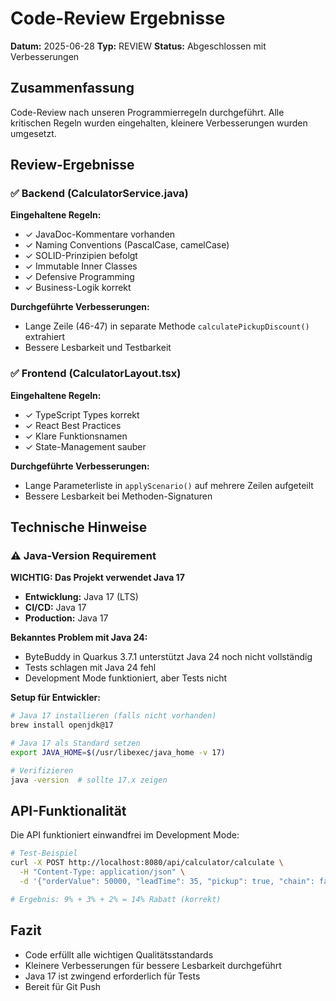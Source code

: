 # Code-Review Ergebnisse

**Datum:** 2025-06-28
**Typ:** REVIEW
**Status:** Abgeschlossen mit Verbesserungen

## Zusammenfassung

Code-Review nach unseren Programmierregeln durchgeführt. Alle kritischen Regeln wurden eingehalten, kleinere Verbesserungen wurden umgesetzt.

## Review-Ergebnisse

### ✅ Backend (CalculatorService.java)

**Eingehaltene Regeln:**
- ✓ JavaDoc-Kommentare vorhanden
- ✓ Naming Conventions (PascalCase, camelCase)
- ✓ SOLID-Prinzipien befolgt
- ✓ Immutable Inner Classes
- ✓ Defensive Programming
- ✓ Business-Logik korrekt

**Durchgeführte Verbesserungen:**
- Lange Zeile (46-47) in separate Methode `calculatePickupDiscount()` extrahiert
- Bessere Lesbarkeit und Testbarkeit

### ✅ Frontend (CalculatorLayout.tsx)

**Eingehaltene Regeln:**
- ✓ TypeScript Types korrekt
- ✓ React Best Practices
- ✓ Klare Funktionsnamen
- ✓ State-Management sauber

**Durchgeführte Verbesserungen:**
- Lange Parameterliste in `applyScenario()` auf mehrere Zeilen aufgeteilt
- Bessere Lesbarkeit bei Methoden-Signaturen

## Technische Hinweise

### ⚠️ Java-Version Requirement

**WICHTIG: Das Projekt verwendet Java 17**

- **Entwicklung:** Java 17 (LTS)
- **CI/CD:** Java 17
- **Production:** Java 17

**Bekanntes Problem mit Java 24:**
- ByteBuddy in Quarkus 3.7.1 unterstützt Java 24 noch nicht vollständig
- Tests schlagen mit Java 24 fehl
- Development Mode funktioniert, aber Tests nicht

**Setup für Entwickler:**
```bash
# Java 17 installieren (falls nicht vorhanden)
brew install openjdk@17

# Java 17 als Standard setzen
export JAVA_HOME=$(/usr/libexec/java_home -v 17)

# Verifizieren
java -version  # sollte 17.x zeigen
```

## API-Funktionalität

Die API funktioniert einwandfrei im Development Mode:

```bash
# Test-Beispiel
curl -X POST http://localhost:8080/api/calculator/calculate \
  -H "Content-Type: application/json" \
  -d '{"orderValue": 50000, "leadTime": 35, "pickup": true, "chain": false}'

# Ergebnis: 9% + 3% + 2% = 14% Rabatt (korrekt)
```

## Fazit

- Code erfüllt alle wichtigen Qualitätsstandards
- Kleinere Verbesserungen für bessere Lesbarkeit durchgeführt
- Java 17 ist zwingend erforderlich für Tests
- Bereit für Git Push